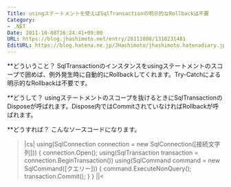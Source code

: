 ```yaml
---
Title: usingステートメントを使えばSqlTransactionの明示的なRollbackは不要
Category:
- .NET
Date: 2011-10-08T16:24:41+09:00
URL: https://blog.jhashimoto.net/entry/20111008/1318231481
EditURL: https://blog.hatena.ne.jp/JHashimoto/jhashimoto.hatenadiary.jp/atom/entry/12921228815717257229
---
```



**どういうこと？
SqlTransactionのインスタンスをusingステートメントのスコープで囲めば、例外発生時に自動的にRollbackしてくれます。Try-Catchによる明示的なRollbackは不要です。

**どうして？
usingステートメントのスコープを抜けるときにSqlTransactionのDisposeが呼ばれます。Dispose内ではCommitされていなければRollbackが呼ばれます。

**どうすれば？
こんなソースコードになります。
>|cs|
using(SqlConnection connection = new SqlConnection([接続文字列])) {
    connection.Open();
    using(SqlTransaction transaction = connection.BeginTransaction())
    using(SqlCommand command = new SqlCommand([クエリー])) {
        command.ExecuteNonQuery();
        transaction.Commit();
    }
}
||<
